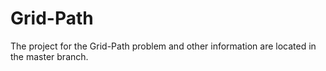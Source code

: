 # Grid-Path
The project for the Grid-Path problem and other information are located in the master branch.
